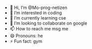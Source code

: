 - 👋 Hi, I’m @Mo-prog-netizen
- 👀 I’m interested in coding
- 🌱 I’m currently learning cse
- 💞️ I’m looking to collaborate on google
- 📫 How to reach me msg me
- 😄 Pronouns: he
- ⚡ Fun fact: gym

<!---
Mo-prog-netizen/Mo-prog-netizen is a ✨ special ✨ repository because its `README.md` (this file) appears on your GitHub profile.
You can click the Preview link to take a look at your changes.
--->
